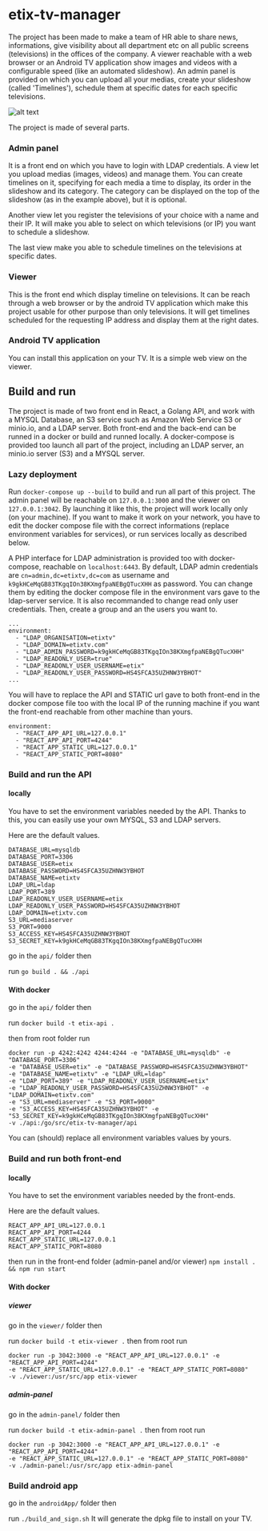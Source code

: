 # etix-tv-manager

The project has been made to make a team of HR able to share news, informations, give visibility about all department etc on all public screens (televisions) in the offices of the company. A viewer reachable with a web browser or an Android TV application show images and videos with a configurable speed (like an automated slideshow). An admin panel is provided on which you can upload all your medias, create your slideshow (called 'Timelines'), schedule them at specific dates for each specific televisions.

![alt text](https://github.com/felix-fabrega/etix-tv-manager/blob/develop/demo.gif)

The project is made of several parts.

### Admin panel

It is a front end on which you have to login with LDAP credentials.
A view let you upload medias (images, videos) and manage them. You can create timelines on it, specifying for each media a time to display, its order in the slideshow and its category.
The category can be displayed on the top of the slideshow (as in the example above), but it is optional.

Another view let you register the televisions of your choice with a name and their IP. It will make you able to select on which televisions (or IP) you want to schedule a slideshow.

The last view make you able to schedule timelines on the televisions at specific dates.

### Viewer

This is the front end which display timeline on televisions. It can be reach through a web browser or by the android TV application which make this project usable for other purpose than only televisions.
It will get timelines scheduled for the requesting IP address and display them at the right dates.

### Android TV application

You can install this application on your TV. It is a simple web view on the viewer.

## Build and run

The project is made of two front end in React, a Golang API, and work with a MYSQL Database, an S3 service such as Amazon Web Service S3 or minio.io, and a LDAP server.
Both front-end and the back-end can be runned in a docker or build and runned locally. A docker-compose is provided too launch all part of the project, including an LDAP server, an minio.io server (S3) and a MYSQL server.

### Lazy deployment

Run `docker-compose up --build` to build and run all part of this project.
The admin panel will be reachable on `127.0.0.1:3000` and the viewer on `127.0.0.1:3042`.
By launching it like this, the project will work locally only (on your machine).
If you want to make it work on your network, you have to edit the docker compose file with the correct informations (replace environment variables for services), or run services locally as described below.

A PHP interface for LDAP administration is provided too with docker-compose, reachable on `localhost:6443`.
By default, LDAP admin credentials are `cn=admin,dc=etixtv,dc=com` as username and `k9gkHCeMqGB83TKgqIOn38KXmgfpaNEBgQTucXHH` as password. You can change them by editing the docker compose file in the environment vars gave to the ldap-server service.
It is also recommanded to change read only user credentials. Then, create a group and an the users you want to.
```
...
environment:
  - "LDAP_ORGANISATION=etixtv"
  - "LDAP_DOMAIN=etixtv.com"
  - "LDAP_ADMIN_PASSWORD=k9gkHCeMqGB83TKgqIOn38KXmgfpaNEBgQTucXHH"
  - "LDAP_READONLY_USER=true"
  - "LDAP_READONLY_USER_USERNAME=etix"
  - "LDAP_READONLY_USER_PASSWORD=HS4SFCA35UZHNW3YBHOT"
...
```


You will have to replace the API and STATIC url gave to both front-end in the docker compose file too with the local IP of the running machine if you want the front-end reachable from other machine than yours.

```
environment:
  - "REACT_APP_API_URL=127.0.0.1"
  - "REACT_APP_API_PORT=4244"
  - "REACT_APP_STATIC_URL=127.0.0.1"
  - "REACT_APP_STATIC_PORT=8080"
```

### Build and run the API

#### locally

You have to set the environment variables needed by the API. Thanks to this, you can easily use your own MYSQL, S3 and LDAP servers.

Here are the default values.
```
DATABASE_URL=mysqldb
DATABASE_PORT=3306
DATABASE_USER=etix
DATABASE_PASSWORD=HS4SFCA35UZHNW3YBHOT
DATABASE_NAME=etixtv
LDAP_URL=ldap
LDAP_PORT=389
LDAP_READONLY_USER_USERNAME=etix
LDAP_READONLY_USER_PASSWORD=HS4SFCA35UZHNW3YBHOT
LDAP_DOMAIN=etixtv.com
S3_URL=mediaserver
S3_PORT=9000
S3_ACCESS_KEY=HS4SFCA35UZHNW3YBHOT
S3_SECRET_KEY=k9gkHCeMqGB83TKgqIOn38KXmgfpaNEBgQTucXHH
```
go in the `api/` folder then

run `go build . && ./api`

#### With docker

go in the `api/` folder then

run `docker build -t etix-api .`

then from root folder run
```
docker run -p 4242:4242 4244:4244 -e "DATABASE_URL=mysqldb" -e "DATABASE_PORT=3306"
-e "DATABASE_USER=etix" -e "DATABASE_PASSWORD=HS4SFCA35UZHNW3YBHOT"
-e "DATABASE_NAME=etixtv" -e "LDAP_URL=ldap"
-e "LDAP_PORT=389" -e "LDAP_READONLY_USER_USERNAME=etix"
-e "LDAP_READONLY_USER_PASSWORD=HS4SFCA35UZHNW3YBHOT" -e "LDAP_DOMAIN=etixtv.com"
-e "S3_URL=mediaserver" -e "S3_PORT=9000"
-e "S3_ACCESS_KEY=HS4SFCA35UZHNW3YBHOT" -e "S3_SECRET_KEY=k9gkHCeMqGB83TKgqIOn38KXmgfpaNEBgQTucXHH"
-v ./api:/go/src/etix-tv-manager/api
```

You can (should) replace all environment variables values by yours.

### Build and run both front-end

#### locally

You have to set the environment variables needed by the front-ends.

Here are the default values.
```
REACT_APP_API_URL=127.0.0.1
REACT_APP_API_PORT=4244
REACT_APP_STATIC_URL=127.0.0.1
REACT_APP_STATIC_PORT=8080
```

then run in the front-end folder (admin-panel and/or viewer) `npm install . && npm run start`

#### With docker

##### viewer

go in the `viewer/` folder then

run `docker build -t etix-viewer .`
then from root run
```
docker run -p 3042:3000 -e "REACT_APP_API_URL=127.0.0.1" -e "REACT_APP_API_PORT=4244"
-e "REACT_APP_STATIC_URL=127.0.0.1" -e "REACT_APP_STATIC_PORT=8080"
-v ./viewer:/usr/src/app etix-viewer
```

##### admin-panel

go in the `admin-panel/` folder then

run `docker build -t etix-admin-panel .`
then from root run
```
docker run -p 3042:3000 -e "REACT_APP_API_URL=127.0.0.1" -e "REACT_APP_API_PORT=4244"
-e "REACT_APP_STATIC_URL=127.0.0.1" -e "REACT_APP_STATIC_PORT=8080"
-v ./admin-panel:/usr/src/app etix-admin-panel
```


### Build android app

go in the `androidApp/` folder then

run `./build_and_sign.sh`
It will generate the dpkg file to install on your TV.
